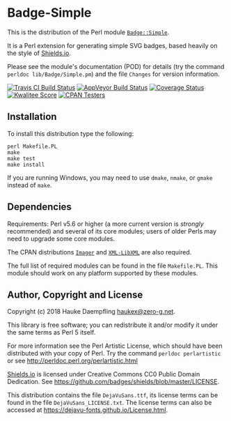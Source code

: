 Badge-Simple
============

This is the distribution of the Perl module
[`Badge::Simple`](https://metacpan.org/pod/Badge::Simple).

It is a Perl extension for generating simple SVG badges, based
heavily on the style of [Shields.io](http://shields.io).

Please see the module's documentation (POD) for details (try the
command `perldoc lib/Badge/Simple.pm`) and the file `Changes` for
version information.

[![Travis CI Build Status](https://travis-ci.org/haukex/Badge-Simple.svg)](https://travis-ci.org/haukex/Badge-Simple)
[![AppVeyor Build Status](https://ci.appveyor.com/api/projects/status/github/haukex/Badge-Simple?svg=true)](https://ci.appveyor.com/project/haukex/badge-simple)
[![Coverage Status](https://coveralls.io/repos/github/haukex/Badge-Simple/badge.svg)](https://coveralls.io/github/haukex/Badge-Simple)
[![Kwalitee Score](https://cpants.cpanauthors.org/dist/Badge-Simple.svg)](https://cpants.cpanauthors.org/dist/Badge-Simple)
[![CPAN Testers](https://haukex.github.io/my-badges/Badge-Simple.svg)](http://matrix.cpantesters.org/?dist=Badge-Simple)

Installation
------------

To install this distribution type the following:

	perl Makefile.PL
	make
	make test
	make install

If you are running Windows, you may need to use `dmake`, `nmake`,
or `gmake` instead of `make`.

Dependencies
------------

Requirements: Perl v5.6 or higher (a more current version is
*strongly* recommended) and several of its core modules; users of
older Perls may need to upgrade some core modules.

The CPAN distributions
[`Imager`](https://metacpan.org/release/Imager) and
[`XML-LibXML`](https://metacpan.org/release/XML-LibXML)
are also required.

The full list of required modules can be found in the file
`Makefile.PL`. This module should work on any platform supported
by these modules.

Author, Copyright and License
-----------------------------

Copyright (c) 2018 Hauke Daempfling <haukex@zero-g.net>.

This library is free software; you can redistribute it and/or modify
it under the same terms as Perl 5 itself.

For more information see the Perl Artistic License,
which should have been distributed with your copy of Perl.
Try the command `perldoc perlartistic` or see
<http://perldoc.perl.org/perlartistic.html>

[Shields.io](http://shields.io) is licensed under Creative Commons
CC0 Public Domain Dedication.
See <https://github.com/badges/shields/blob/master/LICENSE>.

This distribution contains the file `DejaVuSans.ttf`, its license
terms can be found in the file `DejaVuSans_LICENSE.txt`. The
license terms can also be accessed at
<https://dejavu-fonts.github.io/License.html>.

